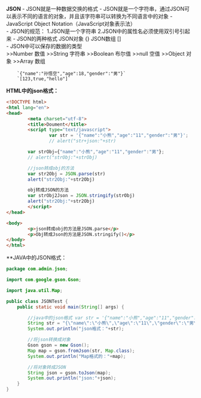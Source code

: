 **JSON**
	- JSON就是一种数据交换的格式
	- JSON就是一个字符串，通过JSON可以表示不同的语言的对象，并且该字符串可以转换为不同语言中的对象
	- JavaScript Object Notation（JavaScript对象表示法）	
	- JSON的规范：
		1.JSON是一个字符串
		2.JSON中的属性名必须使用双引号引起来
	- JSON的两种格式
		JSON对象 {}
		JSON数组 []	
	- JSON中可以保存的数据的类型   
		>>Number 数值
		>>String 字符串
		>>Boolean 布尔值
		>>null 空值
		>>Object 对象
		>>Array 数组
		
	
		`{"name":"孙悟空","age":18,"gender":"男"}`
		`[123,true,"hello"]`

**HTML中的json格式：**

```html
<!DOCTYPE html>
<html lang="en">
<head>
        <meta charset="utf-8">
        <title>Doument</title>
        <script type="text/javascript">
                var str = '{"name":"小熊","age":"11","gender":"男"}';
                // alert("str+json:"+str)

        var strObj={"name":"小熊","age":"11","gender":"男"};
        // alert("strObj:"+strObj)

        //json转成obj的方法
        var str2Obj = JSON.parse(str)
        alert("str2Obj:"+str2Obj)

        obj转成JSON的方法
        var strObj2Json = JSON.stringify(strObj)
        alert("str2Obj:"+str2Obj)
        </script>
</head>

<body>
        <p>json转成obj的方法是JSON.parse</p>
        <p>Obj转成Json的方法是JSON.stringify()</p>
</body>
</html>
```
**JAVA中的JSON格式：
```java
package com.admin.json;

import com.google.gson.Gson;

import java.util.Map;

public class JSONTest {
    public static void main(String[] args) {

        //java中的json格式 var str = '{"name":"小熊","age":"11","gender":"男"}';
        String str = "{\"name\":\"小熊\",\"age\":\"11\",\"gender\":\"男\"}";
        System.out.println("json格式："+str);

        //将json转换成对象
        Gson gson = new Gson();
        Map map = gson.fromJson(str, Map.class);
        System.out.println("Map格式的："+map);

        //将对象转成JSON
        String json = gson.toJson(map);
        System.out.println("json:"+json);
    }
}
```
